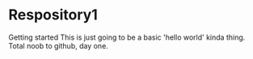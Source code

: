Respository1
============

Getting started
This is just going to be a basic 'hello world' kinda thing. Total noob  to github, day one.
